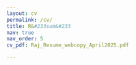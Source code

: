 ```yaml
---
layout: cv
permalink: /cv/
title: R&#233sum&#233
nav: true
nav_order: 5
cv_pdf: Raj_Resume_webcopy_April2025.pdf

---
```

